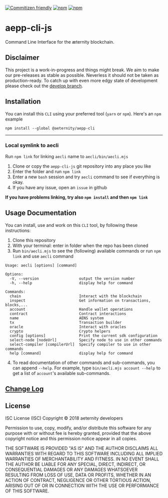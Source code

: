 [![Commitizen friendly](https://img.shields.io/badge/commitizen-friendly-brightgreen.svg)](http://commitizen.github.io/cz-cli/)
[![npm](https://img.shields.io/npm/v/@aeternity/aepp-cli.svg)](https://www.npmjs.com/package/@aeternity/aepp-cli)
[![npm](https://img.shields.io/npm/l/@aeternity/aepp-cli.svg)](https://www.npmjs.com/package/@aeternity/aepp-cli)

# aepp-cli-js
Command Line Interface for the æternity blockchain.

## Disclaimer

This project is a work-in-progress and things might break. We aim to make our
pre-releases as stable as possible. Neverless it should not be taken as
production-ready. To catch up with even more edgy state of development please
check out the [develop branch].

[develop branch]: https://github.com/aeternity/aecli-js/tree/develop


## Installation
You can install this `CLI` using your preferred tool (`yarn` or `npm`). Here's an `npm` example
```
npm install --global @aeternity/aepp-cli
```

---
### Local symlink to aecli
Run `npm link` for linking `aecli` name to `aecli/bin/aecli.mjs`

1. Clone or copy the `aepp-cli-js` git repository into any place you like
2. Enter the folder and run `npm link`
3. Enter a new `bash` session and try `aecli` command to see if everything is okay.
4. If you have any issue, open an `issue` in github

__If you have problems linking, try also `npm install` and then `npm link`__

## Usage Documentation

You can install, use and work on this `CLI` tool, by following these instructions:

1. Clone this repository
2. With your terminal: enter in folder when the repo has been cloned
3. Run `bin/aecli.mjs` to see the (following) available commands or run `npm link` and use `aecli` command

```
Usage: aecli [options] [command]

Options:
  -V, --version                  output the version number
  -h, --help                     display help for command

Commands:
  chain                          Interact with the blockchain
  inspect                        Get information on transactions, blocks,...
  account                        Handle wallet operations
  contract                       Contract interactions
  name                           AENS system
  tx                             Transaction builder
  oracle                         Interact with oracles
  crypto                         Crypto helpers
  config [options]               Print the current sdk configuration
  select-node [nodeUrl]          Specify node to use in other commands
  select-compiler [compilerUrl]  Specify compiler to use in other commands
  help [command]                 display help for command
```

4. To read documentation of other commands and sub-commands, you can append `--help`. For example, type `bin/aecli.mjs account --help` to get a list of `account`'s available sub-commands.

## [Change Log]

[Change Log]: CHANGELOG.md

## License

ISC License (ISC)
Copyright © 2018 aeternity developers

Permission to use, copy, modify, and/or distribute this software for any purpose
with or without fee is hereby granted, provided that the above copyright notice
and this permission notice appear in all copies.

THE SOFTWARE IS PROVIDED "AS IS" AND THE AUTHOR DISCLAIMS ALL WARRANTIES WITH
REGARD TO THIS SOFTWARE INCLUDING ALL IMPLIED WARRANTIES OF MERCHANTABILITY AND
FITNESS. IN NO EVENT SHALL THE AUTHOR BE LIABLE FOR ANY SPECIAL, DIRECT,
INDIRECT, OR CONSEQUENTIAL DAMAGES OR ANY DAMAGES WHATSOEVER RESULTING FROM LOSS
OF USE, DATA OR PROFITS, WHETHER IN AN ACTION OF CONTRACT, NEGLIGENCE OR OTHER
TORTIOUS ACTION, ARISING OUT OF OR IN CONNECTION WITH THE USE OR PERFORMANCE OF
THIS SOFTWARE.

